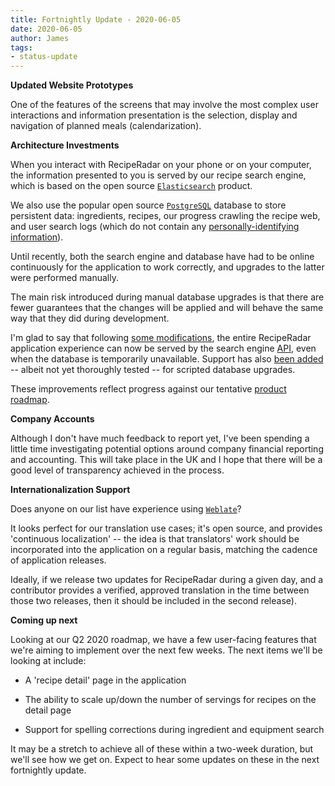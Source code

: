 ```yaml
---
title: Fortnightly Update - 2020-06-05
date: 2020-06-05
author: James
tags:
- status-update
---
```

**Updated Website Prototypes**

One of the features of the screens that may involve the most complex user interactions and information presentation is the selection, display and navigation of planned meals (calendarization).

**Architecture Investments**

When you interact with RecipeRadar on your phone or on your computer, the information presented to you is served by our recipe search engine, which is based on the open source [`Elasticsearch`](https://www.elastic.co/elasticsearch/) product.

We also use the popular open source [`PostgreSQL`](https://www.postgresql.org/) database to store persistent data: ingredients, recipes, our progress crawling the recipe web, and user search logs (which do not contain any [personally-identifying information](https://en.wikipedia.org/wiki/Personal_data)).

Until recently, both the search engine and database have had to be online continuously for the application to work correctly, and upgrades to the latter were performed manually.

The main risk introduced during manual database upgrades is that there are fewer guarantees that the changes will be applied and will behave the same way that they did during development.

I'm glad to say that following [some modifications](https://github.com/openculinary/infrastructure/issues/8), the entire RecipeRadar application experience can now be served by the search engine [API](https://github.com/openculinary/api), even when the database is temporarily unavailable. Support has also [been added](https://github.com/openculinary/backend/issues/2) -- albeit not yet thoroughly tested -- for scripted database upgrades.

These improvements reflect progress against our tentative [product roadmap](https://github.com/openculinary/company/pull/4).

**Company Accounts**

Although I don't have much feedback to report yet, I've been spending a little time investigating potential options around company financial reporting and accounting. This will take place in the UK and I hope that there will be a good level of transparency achieved in the process.

**Internationalization Support**

Does anyone on our list have experience using [`Weblate`](https://weblate.org/en/)?

It looks perfect for our translation use cases; it's open source, and provides 'continuous localization' -- the idea is that translators' work should be incorporated into the application on a regular basis, matching the cadence of application releases.

Ideally, if we release two updates for RecipeRadar during a given day, and a contributor provides a verified, approved translation in the time between those two releases, then it should be included in the second release).

**Coming up next**

Looking at our Q2 2020 roadmap, we have a few user-facing features that we're aiming to implement over the next few weeks. The next items we'll be looking at include:

- A 'recipe detail' page in the application

- The ability to scale up/down the number of servings for recipes on the detail page

- Support for spelling corrections during ingredient and equipment search

It may be a stretch to achieve all of these within a two-week duration, but we'll see how we get on. Expect to hear some updates on these in the next fortnightly update.
